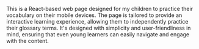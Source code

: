 This is a React-based web page designed for my children to practice their vocabulary on their mobile devices. The page is tailored to provide an interactive learning experience, allowing them to independently practice their glossary terms. It's designed with simplicity and user-friendliness in mind, ensuring that even young learners can easily navigate and engage with the content.

